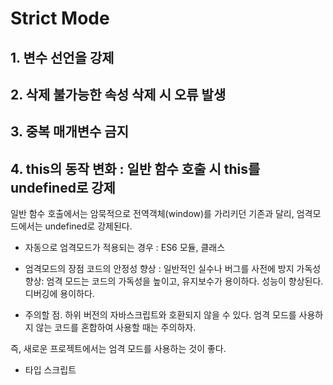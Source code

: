 # Strict Mode

## 1. 변수 선언을 강제

## 2. 삭제 불가능한 속성 삭제 시 오류 발생

## 3. 중복 매개변수 금지

## 4. this의 동작 변화 : 일반 함수 호출 시 this를 undefined로 강제

일반 함수 호출에서는 암묵적으로 전역객체(window)를 가리키던 기존과 달리, 엄격모드에서는 undefined로 강제된다.

-   자동으로 엄격모드가 적용되는 경우 : ES6 모듈, 클래스

-   엄격모드의 장점
    코드의 안정성 향상 : 일반적인 실수나 버그를 사전에 방지
    가독성 향상: 엄격 모드는 코드의 가독성을 높이고, 유지보수가 용이하다.
    성능이 향상된다.
    디버깅에 용이하다.

-   주의할 점.
    하위 버전의 자바스크립트와 호환되지 않을 수 있다.
    엄격 모드를 사용하지 않는 코드를 혼합하여 사용할 때는 주의하자.

즉, 새로운 프로젝트에서는 엄격 모드를 사용하는 것이 좋다.

-   타입 스크립트
